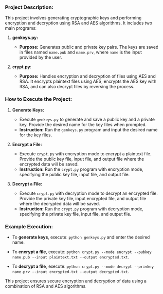 ### Project Description:

This project involves generating cryptographic keys and performing encryption and decryption using RSA and AES algorithms. It includes two main programs:

1. **genkeys.py:**
   - **Purpose:** Generates public and private key pairs. The keys are saved in files named `name.pub` and `name.prv`, where `name` is the input provided by the user.

2. **crypt.py:**
   - **Purpose:** Handles encryption and decryption of files using AES and RSA. It encrypts plaintext files using AES, encrypts the AES key with RSA, and can also decrypt files by reversing the process.

### How to Execute the Project:

1. **Generate Keys:**
   - Execute `genkeys.py` to generate and save a public key and a private key. Provide the desired name for the key files when prompted.
   - **Instruction:** Run the `genkeys.py` program and input the desired name for the key files.

2. **Encrypt a File:**
   - Execute `crypt.py` with encryption mode to encrypt a plaintext file. Provide the public key file, input file, and output file where the encrypted data will be saved.
   - **Instruction:** Run the `crypt.py` program with encryption mode, specifying the public key file, input file, and output file.

3. **Decrypt a File:**
   - Execute `crypt.py` with decryption mode to decrypt an encrypted file. Provide the private key file, input encrypted file, and output file where the decrypted data will be saved.
   - **Instruction:** Run the `crypt.py` program with decryption mode, specifying the private key file, input file, and output file.

### Example Execution:

- To **generate keys**, execute: `python genkeys.py` and enter the desired name.

- To **encrypt a file**, execute: `python crypt.py --mode encrypt --pubkey name.pub --input plaintext.txt --output encrypted.txt`.

- To **decrypt a file**, execute: `python crypt.py --mode decrypt --privkey name.prv --input encrypted.txt --output decrypted.txt`.

This project ensures secure encryption and decryption of data using a combination of RSA and AES algorithms.
